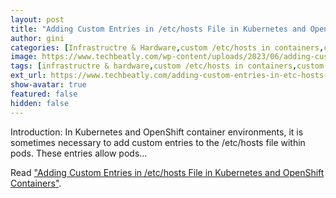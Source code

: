 ```yaml
---
layout: post
title: "Adding Custom Entries in /etc/hosts File in Kubernetes and OpenShift Containers"
author: gini
categories: [Infrastructre & Hardware,custom /etc/hosts in containers,custom /etc/hosts in kubernetes pods,]
image: https://www.techbeatly.com/wp-content/uploads/2023/06/adding-custom-entries-in-etc-hosts-file-in-kubernetes-and-openshift-containers-1024x576.png
tags: [infrastructre & hardware,custom /etc/hosts in containers,custom /etc/hosts in kubernetes pods,custom entries in /etc/hosts file in kubernetes containers,custom entries in /etc/hosts file in openshift containers,edit /etc/hosts in openshift container,edit /etc/hosts in openshift pods,kubernetes edit /etc/hosts,]
ext_url: https://www.techbeatly.com/adding-custom-entries-in-etc-hosts-file-in-kubernetes-and-openshift-containers/
show-avatar: true
featured: false
hidden: false
---
```


Introduction: In Kubernetes and OpenShift container environments, it is sometimes necessary to add custom entries to the /etc/hosts file within pods. These entries allow pods...

Read ["Adding Custom Entries in /etc/hosts File in Kubernetes and OpenShift Containers"](https://www.techbeatly.com/adding-custom-entries-in-etc-hosts-file-in-kubernetes-and-openshift-containers/).